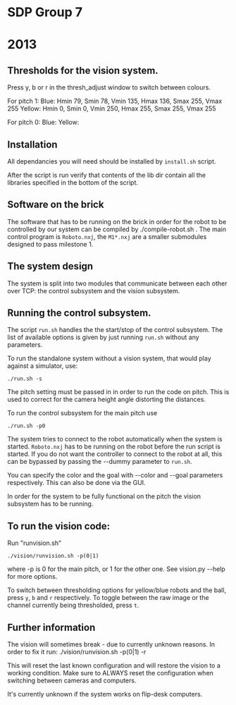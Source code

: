 SDP Group  7
=========

2013
===

Thresholds for the vision system.
-----------------------------------------------
Press y, b or r in the thresh_adjust window to switch between colours.

For pitch 1:
Blue: Hmin 79, Smin 78, Vmin 135, Hmax 136, Smax 255, Vmax 255
Yellow: Hmin 0, Smin 0, Vmin 250, Hmax 255, Smax 255, Vmax 255

For pitch 0:
Blue: 
Yellow:

Installation
---------------------------
All dependancies you will need should be installed by `install.sh` script.

After the script is run verify that contents of the lib dir contain all the libraries specified in the bottom of the script.

Software on the brick
----------------------------------------------
The software that has to be running on the brick in order for the
robot to be controlled by our system can be compiled by ./compile-robot.sh .
The main control program is `Roboto.nxj`, the `M1*.nxj` are a smaller submodules designed to pass milestone 1.

The system design
-----------------------------------------------

The system is split into two modules that communicate between each other over TCP: the control subsystem and the vision subsystem.

Running the control subsystem.
------------------------------------------------
The script `run.sh` handles the the start/stop of the control subsystem.
The list of available options is given by just running `run.sh` without any parameters.

To run the standalone system without a vision system, that would play against a simulator, use:

    ./run.sh -s

The pitch setting must be passed in in order to run the code on pitch.
This is used to correct for the camera height angle distorting the distances.

To run the control subsystem for the main pitch use

    ./run.sh -p0

The system tries to connect to the robot automatically when the system is started. `Roboto.nxj` has to be running on the robot before the run script is started.
If you do not want the controller to connect to the robot at all, this can be bypassed by passing the --dummy parameter to `run.sh`.

You can specify the color and the goal with --color and --goal parameters respectively. This can also be done via the GUI.

In order for the system to be fully functional on the pitch the vision subsystem has to be running.

To run the vision code:
------------------------
 
Run "runvision.sh"

    ./vision/runvision.sh -p(0|1)

where -p is 0 for the main pitch, or 1 for the other one. See vision.py --help for more options.
    
To switch between thresholding options for yellow/blue robots and the ball, press `y`, `b` and `r` respectively.
To toggle between the raw image or the channel currently being thresholded, press `t`.

Further information
-----------------

The vision will sometimes break - due to currently unknown reasons. In order to fix it run:
    ./vision/runvision.sh -p(0|1) -r

This will reset the last known configuration and will restore the vision to a working condition.
Make sure to ALWAYS reset the configuration when switching between cameras and computers.

It's currently unknown if the system works on flip-desk computers.
